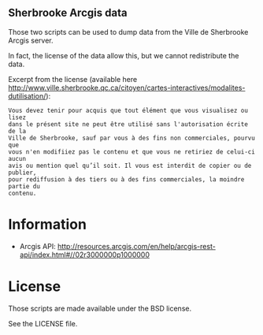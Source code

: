 Sherbrooke Arcgis data
----------------------

Those two scripts can be used to dump data from the Ville de Sherbrooke Arcgis
server.

In fact, the license of the data allow this, but we cannot redistribute the
data.

Excerpt from the license (available here http://www.ville.sherbrooke.qc.ca/citoyen/cartes-interactives/modalites-dutilisation/):
```
Vous devez tenir pour acquis que tout élément que vous visualisez ou lisez
dans le présent site ne peut être utilisé sans l'autorisation écrite de la
Ville de Sherbrooke, sauf par vous à des fins non commerciales, pourvu que
vous n'en modifiiez pas le contenu et que vous ne retiriez de celui-ci aucun
avis ou mention quel qu’il soit. Il vous est interdit de copier ou de publier,
pour rediffusion à des tiers ou à des fins commerciales, la moindre partie du
contenu.
```

Information
===========

* Arcgis API: http://resources.arcgis.com/en/help/arcgis-rest-api/index.html#//02r3000000p1000000

License
=======

Those scripts are made available under the BSD license.

See the LICENSE file.
